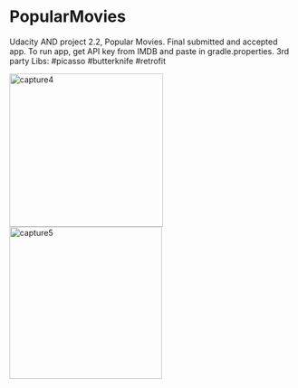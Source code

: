 # PopularMovies
Udacity AND project 2.2, Popular Movies. Final submitted and accepted app. To run app, get API key from IMDB and paste in gradle.properties.
3rd party Libs:
#picasso
#butterknife
#retrofit

<img width="271" alt="capture4" src="https://user-images.githubusercontent.com/24324570/43293182-e1971536-9106-11e8-8a5a-1e7bb38458d2.PNG">
<img width="269" alt="capture5" src="https://user-images.githubusercontent.com/24324570/43293203-f5801a3e-9106-11e8-9a31-c718c171ec2e.PNG">

